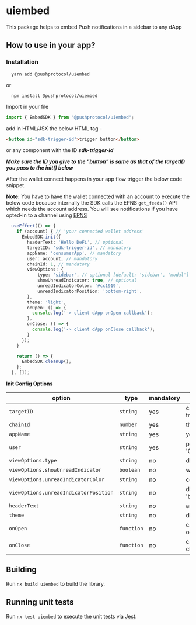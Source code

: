 # uiembed
This package helps to embed Push notifications in a sidebar to any dApp

## How to use in your app?

### Installation
```
  yarn add @pushprotocol/uiembed
```
  or
```
  npm install @pushprotocol/uiembed  
```

Import in your file
```typescript
import { EmbedSDK } from "@pushprotocol/uiembed";
```

add in HTML/JSX the below HTML tag -
```html
<button id="sdk-trigger-id">trigger button</button>
```

or any component with the ID ***sdk-trigger-id*** 

***Make sure the ID you give to the "button" is same as that of the targetID you pass to the init() below*** 

After the wallet connect happens in your app flow trigger the below code snippet.

**Note:** You have to have the wallet connected with an account to execute the below code because internally the SDK calls the EPNS `get_feeds()` API which needs the account address. You will see notifications if you have opted-in to a channel using [EPNS](https://staging-app.epns.io/)

```typescript
  useEffect(() => {
    if (account) { // 'your connected wallet address'
      EmbedSDK.init({
        headerText: 'Hello DeFi', // optional
        targetID: 'sdk-trigger-id', // mandatory
        appName: 'consumerApp', // mandatory
        user: account, // mandatory
        chainId: 1, // mandatory
        viewOptions: {
            type: 'sidebar', // optional [default: 'sidebar', 'modal']
            showUnreadIndicator: true, // optional
            unreadIndicatorColor: '#cc1919',
            unreadIndicatorPosition: 'bottom-right',
        },
        theme: 'light',
        onOpen: () => {
          console.log('-> client dApp onOpen callback');
        },
        onClose: () => {
          console.log('-> client dApp onClose callback');
        }
      });
    }

    return () => {
      EmbedSDK.cleanup();
    };
  }, []);
```
**Init Config Options**

| option | type | mandatory | remarks |
| --- | --- | --- | --- |
| `targetID` | `string` | yes | can be any string but has to match the ID given to the trigger button in the HTML/JSX |
| `chainId` | `number` | yes | the chain ID of the blockchain network. by default is 1  |
| `appName` | `string` | yes | your app name e.g. - 'appName'  |
| `user` | `string` | yes | public wallet address e.g. - '0x1434A7882cDD877B458Df5b83c993e9571c65813' |
| `viewOptions.type` | `string` | no | default 'sidebar', can give 'modal'  |
| `viewOptions.showUnreadIndicator` | `boolean` | no | will show the unread indicator  |
| `viewOptions.unreadIndicatorColor` | `string` | no | color for the unread indicator e.g. - '#cc1919'  |
| `viewOptions.unreadIndicatorPosition` | `string` | no | default is 'top-right', other possible options - 'top-left', 'bottom-left', 'bottom-right'  |
| `headerText` | `string` | no | any header text  |
| `theme` | `string` | no | default is 'light', can give 'dark'  |
| `onOpen` | `function` | no | callback you want to trigger when the modal/sidebar opens  |
| `onClose` | `function` | no | callback you want to trigger when the modal/sidebar closes  |


## Building

Run `nx build uiembed` to build the library.

## Running unit tests

Run `nx test uiembed` to execute the unit tests via [Jest](https://jestjs.io).
